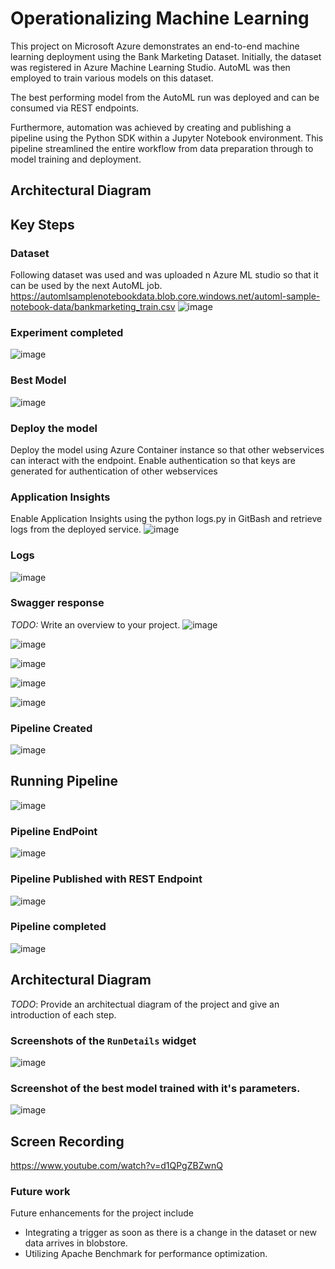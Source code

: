 # Operationalizing Machine Learning
This project on Microsoft Azure demonstrates an end-to-end machine learning deployment using the Bank Marketing Dataset. Initially, the dataset was registered in Azure Machine Learning Studio. AutoML was then employed to train various models on this dataset. 

The best performing model from the AutoML run was deployed and can be consumed via REST endpoints. 

Furthermore, automation was achieved by creating and publishing a pipeline using the Python SDK within a Jupyter Notebook environment. This pipeline streamlined the entire workflow from data preparation through to model training and deployment.

## Architectural Diagram

## Key Steps

### Dataset
Following dataset was used and was uploaded n Azure ML studio so that it can be used by the next AutoML job. 
https://automlsamplenotebookdata.blob.core.windows.net/automl-sample-notebook-data/bankmarketing_train.csv
![image](https://github.com/saxenam06/Operationalizing-Machine-Learning/assets/83720464/51d3ac6f-309e-4ec8-b68c-843c20ebb326)

### Experiment completed
![image](https://github.com/saxenam06/Operationalizing-Machine-Learning/assets/83720464/560feb81-53d0-4259-b3c5-b95ef0d4b620)

### Best Model
![image](https://github.com/saxenam06/Operationalizing-Machine-Learning/assets/83720464/65d1de7c-7926-4119-b7da-3a6fca62f2ff)

### Deploy the model
Deploy the model using Azure Container instance so that other webservices can interact with the endpoint. Enable authentication so that keys are generated for authentication of other webservices

### Application Insights
Enable Application Insights using the python logs.py in GitBash and retrieve logs from the deployed service. 
![image](https://github.com/saxenam06/Operationalizing-Machine-Learning/assets/83720464/889c8cfe-338f-4e25-adfc-0c2a75156550)

### Logs
![image](https://github.com/saxenam06/Operationalizing-Machine-Learning/assets/83720464/c79efb88-1f94-4cb0-a183-0aebddddbf32)

### Swagger response
*TODO:* Write an overview to your project.
![image](https://github.com/saxenam06/Operationalizing-Machine-Learning/assets/83720464/9eec3072-3ace-4b9e-973c-70038ac44ba3)

![image](https://github.com/saxenam06/Operationalizing-Machine-Learning/assets/83720464/fd94c093-8ebd-404d-85ca-640b9986db1d)

![image](https://github.com/saxenam06/Operationalizing-Machine-Learning/assets/83720464/faf6f2e1-fa16-4a32-96fb-29880c144281)

![image](https://github.com/saxenam06/Operationalizing-Machine-Learning/assets/83720464/c4252d64-99f3-447a-8b39-e8b916ea308d)

![image](https://github.com/saxenam06/Operationalizing-Machine-Learning/assets/83720464/dfef8271-0811-41d1-8512-7e64c8194613)

### Pipeline Created
![image](https://github.com/saxenam06/Operationalizing-Machine-Learning/assets/83720464/61ec976c-7283-45a5-bf9f-15886860b7b3)

## Running Pipeline 
![image](https://github.com/saxenam06/Operationalizing-Machine-Learning/assets/83720464/f202cbfb-2fa5-45cd-8e21-3ac7bbbc8a99)

### Pipeline EndPoint
![image](https://github.com/saxenam06/Operationalizing-Machine-Learning/assets/83720464/a160002d-7c01-4ae7-9e80-ef39d75738fa)

### Pipeline Published with REST Endpoint
![image](https://github.com/saxenam06/Operationalizing-Machine-Learning/assets/83720464/a0a04689-ddbe-42e4-ae43-e564a0db2485)

### Pipeline completed 
![image](https://github.com/saxenam06/Operationalizing-Machine-Learning/assets/83720464/27bde130-5590-47c4-ad3c-ef38f7bd32bc)

## Architectural Diagram
*TODO*: Provide an architectual diagram of the project and give an introduction of each step.

### Screenshots of the `RunDetails` widget
![image](https://github.com/saxenam06/Operationalizing-Machine-Learning/assets/83720464/7d800a74-c40b-4506-ba47-971b77460b24)


### Screenshot of the best model trained with it's parameters.
![image](https://github.com/saxenam06/Operationalizing-Machine-Learning/assets/83720464/b699262d-88a1-45c3-9a64-67278e2a1ff3)

## Screen Recording
https://www.youtube.com/watch?v=d1QPgZBZwnQ

### Future work
Future enhancements for the project include
- Integrating a trigger as soon as there is a change in the dataset or new data arrives in blobstore. 
- Utilizing Apache Benchmark for performance optimization.
